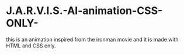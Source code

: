 # J.A.R.V.I.S.-AI-animation-CSS-ONLY-
this is an animation inspired from the ironman movie and it is made with HTML and CSS only. 
